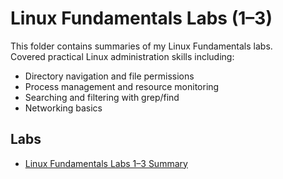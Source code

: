 # Linux Fundamentals Labs (1–3)

This folder contains summaries of my Linux Fundamentals labs.  
Covered practical Linux administration skills including:

- Directory navigation and file permissions  
- Process management and resource monitoring  
- Searching and filtering with grep/find  
- Networking basics  

## Labs
- [Linux Fundamentals Labs 1–3 Summary](./Linux-Fundamentals-1-3-Labs-Summary.pdf)
